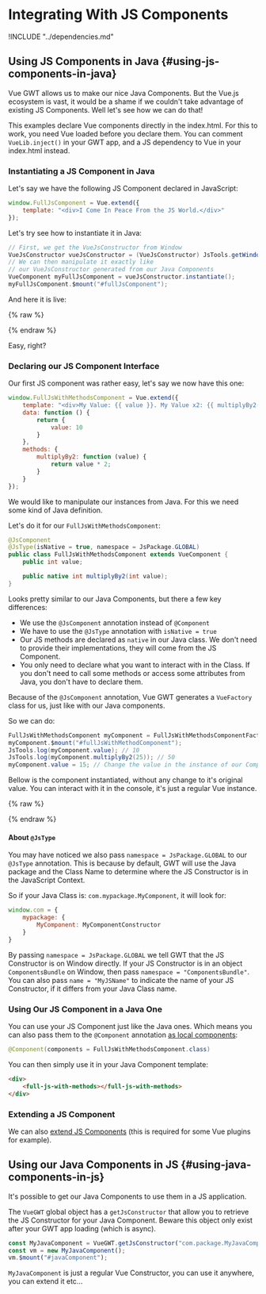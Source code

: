 # Integrating With JS Components

!INCLUDE "../dependencies.md"

## Using JS Components in Java {#using-js-components-in-java}

Vue GWT allows us to make our nice Java Components.
But the Vue.js ecosystem is vast, it would be a shame if we couldn't take advantage of existing JS Components.
Well let's see how we can do that!

<p class="info-panel">
    This examples declare Vue components directly in the index.html.
    For this to work, you need Vue loaded before you declare them.
    You can comment <code>VueLib.inject()</code> in your GWT app, and a JS dependency to Vue in your index.html instead. 
</p>

### Instantiating a JS Component in Java

Let's say we have the following JS Component declared in JavaScript:

```js
window.FullJsComponent = Vue.extend({
    template: "<div>I Come In Peace From the JS World.</div>"
});
```

Let's try see how to instantiate it in Java:

```java
// First, we get the VueJsConstructor from Window
VueJsConstructor vueJsConstructor = (VueJsConstructor) JsTools.getWindow().get("FullJsComponent");
// We can then manipulate it exactly like
// our VueJsConstructor generated from our Java Components
VueComponent myFullJsComponent = vueJsConstructor.instantiate();
myFullJsComponent.$mount("#fullJsComponent");
```

And here it is live:

{% raw %}
<div class="example-container" data-name="fullJsComponent">
    <span id="fullJsComponent"></span>
</div>
{% endraw %}

Easy, right?

### Declaring our JS Component Interface

Our first JS component was rather easy, let's say we now have this one:

```js
window.FullJsWithMethodsComponent = Vue.extend({
    template: "<div>My Value: {{ value }}. My Value x2: {{ multiplyBy2(value) }}</div>",
    data: function () {
        return {
            value: 10
        }
    },
    methods: {
        multiplyBy2: function (value) {
            return value * 2;
        }
    }
});
```

We would like to manipulate our instances from Java.
For this we need some kind of Java definition.

Let's do it for our `FullJsWithMethodsComponent`:

```java
@JsComponent
@JsType(isNative = true, namespace = JsPackage.GLOBAL)
public class FullJsWithMethodsComponent extends VueComponent {
    public int value;

    public native int multiplyBy2(int value);
}
```

Looks pretty similar to our Java Components, but there a few key differences:

* We use the `@JsComponent` annotation instead of `@Component`
* We have to use the `@JsType` annotation with `isNative = true`
* Our JS methods are declared as `native` in our Java class.
We don't need to provide their implementations, they will come from the JS Component.
* You only need to declare what you want to interact with in the Class.
If you don't need to call some methods or access some attributes from Java, you don't have to declare them.

Because of the `@JsComponent` annotation, Vue GWT generates a `VueFactory` class for us, just like with our Java components.

So we can do:

```java
FullJsWithMethodsComponent myComponent = FullJsWithMethodsComponentFactory.get().create();
myComponent.$mount("#fullJsWithMethodComponent");
JsTools.log(myComponent.value); // 10
JsTools.log(myComponent.multiplyBy2(25)); // 50
myComponent.value = 15; // Change the value in the instance of our Component
```

Bellow is the component instantiated, without any change to it's original value.
You can interact with it in the console, it's just a regular Vue instance.

{% raw %}
<div class="example-container" data-name="fullJsWithMethodsComponent">
    <span id="fullJsWithMethodsComponent"></span>
</div>
{% endraw %}

#### About `@JsType`

You may have noticed we also pass `namespace = JsPackage.GLOBAL` to our `@JsType` annotation.
This is because by default, GWT will use the Java package and the Class Name to determine where the JS Constructor is in the JavaScript Context.

So if your Java Class is: `com.mypackage.MyComponent`, it will look for:
```js
window.com = {
	mypackage: {
		MyComponent: MyComponentConstructor
	}
}
```

By passing `namespace = JsPackage.GLOBAL` we tell GWT that the JS Constructor is on Window directly.
If your JS Constructor is in an object `ComponentsBundle` on Window, then pass `namespace = "ComponentsBundle"`.
You can also pass `name = "MyJSName"` to indicate the name of your JS Constructor, if it differs from your Java Class name.

### Using Our JS Component in a Java One

You can use your JS Component just like the Java ones.
Which means you can also pass them to the `@Component` annotation [as local components](../essential/components.md#using-components):

```java
@Component(components = FullJsWithMethodsComponent.class)
```

You can then simply use it in your Java Component template:

```html
<div>
    <full-js-with-methods></full-js-with-methods>
</div>
```

### Extending a JS Component

We can also [extend JS Components](extending-components.md#extending-js-component) (this is required for some Vue plugins for example).

## Using our Java Components in JS {#using-java-components-in-js}

It's possible to get our Java Components to use them in a JS application.

The `VueGWT` global object has a `getJsConstructor` that allow you to retrieve the JS Constructor for your Java Component.
Beware this object only exist after your GWT app loading (which is async).
 
```js
const MyJavaComponent = VueGWT.getJsConstructor("com.package.MyJavaComponent");
const vm = new MyJavaComponent();
vm.$mount("#javaComponent");
```

`MyJavaComponent` is just a regular Vue Constructor, you can use it anywhere, you can extend it etc...